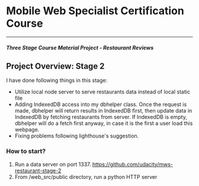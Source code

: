 # Mobile Web Specialist Certification Course
---
#### _Three Stage Course Material Project - Restaurant Reviews_

## Project Overview: Stage 2

I have done following things in this stage:
- Utilize local node server to serve restaurants data instead of local static file
- Adding IndexedDB access into my dbhelper class. Once the request is made, dbhelper will return results in IndexedDB first, then update data in IndexedDB by fetching restaurants from server. If IndexedDB is empty, dbhelper will do a fetch first anyway, in case it is the first a user load this webpage.
- Fixing problems following lighthouse's suggestion.

### How to start?
1. Run a data server on port 1337. https://github.com/udacity/mws-restaurant-stage-2
2. From /web_src/public directory, run a python HTTP server
